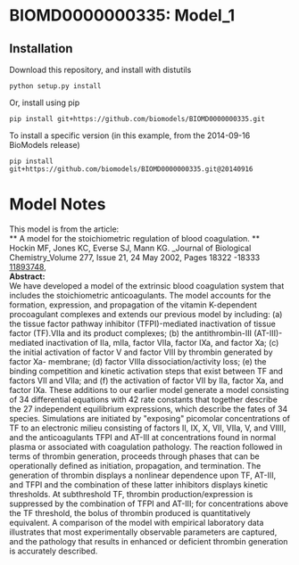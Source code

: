 # BIOMD0000000335: Model_1

## Installation

Download this repository, and install with distutils

`python setup.py install`

Or, install using pip

`pip install git+https://github.com/biomodels/BIOMD0000000335.git`

To install a specific version (in this example, from the 2014-09-16 BioModels release)

`pip install git+https://github.com/biomodels/BIOMD0000000335.git@20140916`


# Model Notes


This model is from the article:  
** A model for the stoichiometric regulation of blood coagulation. **   
Hockin MF, Jones KC, Everse SJ, Mann KG. _Journal of Biological
Chemistry_Volume 277, Issue 21, 24 May 2002, Pages 18322 -18333
[11893748](http://www.ncbi.nlm.nih.gov/pubmed/11893748),  
**Abstract:**   
We have developed a model of the extrinsic blood coagulation system that
includes the stoichiometric anticoagulants. The model accounts for the
formation, expression, and propagation of the vitamin K-dependent procoagulant
complexes and extends our previous model by including: (a) the tissue factor
pathway inhibitor (TFPI)-mediated inactivation of tissue factor (TF).VIIa and
its product complexes; (b) the antithrombin-III (AT-III)-mediated inactivation
of IIa, mIIa, factor VIIa, factor IXa, and factor Xa; (c) the initial
activation of factor V and factor VIII by thrombin generated by factor Xa-
membrane; (d) factor VIIIa dissociation/activity loss; (e) the binding
competition and kinetic activation steps that exist between TF and factors VII
and VIIa; and (f) the activation of factor VII by IIa, factor Xa, and factor
IXa. These additions to our earlier model generate a model consisting of 34
differential equations with 42 rate constants that together describe the 27
independent equilibrium expressions, which describe the fates of 34 species.
Simulations are initiated by "exposing" picomolar concentrations of TF to an
electronic milieu consisting of factors II, IX, X, VII, VIIa, V, and VIIII,
and the anticoagulants TFPI and AT-III at concentrations found in normal
plasma or associated with coagulation pathology. The reaction followed in
terms of thrombin generation, proceeds through phases that can be
operationally defined as initiation, propagation, and termination. The
generation of thrombin displays a nonlinear dependence upon TF, AT-III, and
TFPI and the combination of these latter inhibitors displays kinetic
thresholds. At subthreshold TF, thrombin production/expression is suppressed
by the combination of TFPI and AT-III; for concentrations above the TF
threshold, the bolus of thrombin produced is quantitatively equivalent. A
comparison of the model with empirical laboratory data illustrates that most
experimentally observable parameters are captured, and the pathology that
results in enhanced or deficient thrombin generation is accurately described.


